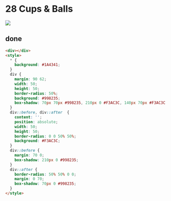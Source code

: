 # 28 Cups & Balls 

![](https://raw.githubusercontent.com/sari3l/css_battle/main/media/16774155353213/16774155447234.png)

## done

```html
<div></div>
<style>
  * {
    background: #1A4341;
  }
  div {
    margin: 90 62;
    width: 50;
    height: 50;
    border-radius: 50%;
    background: #998235;
    box-shadow: 70px 70px #998235, 210px 0 #F3AC3C, 140px 70px #F3AC3C;
  }
  div::before, div::after  {
    content: '';
    position: absolute;
    width: 50;
    height: 50;
    border-radius: 0 0 50% 50%;
    background: #F3AC3C;
  }
  div::before {
    margin: 70 0;
    box-shadow: 210px 0 #998235;
  }
  div::after {
    border-radius: 50% 50% 0 0;
    margin: 0 70;
    box-shadow: 70px 0 #998235;
  }
</style>
```